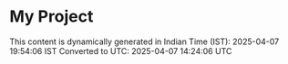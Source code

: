# My Project

This content is dynamically generated in Indian Time (IST): 2025-04-07 19:54:06 IST
Converted to UTC: 2025-04-07 14:24:06 UTC
